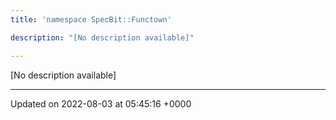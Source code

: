 ```yaml
---
title: 'namespace SpecBit::Functown'

description: "[No description available]"

---
```







[No description available]






-------------------------------

Updated on 2022-08-03 at 05:45:16 +0000